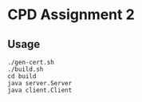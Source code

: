 # CPD Assignment 2

## Usage

<!-- TODO(Process-ing): Improve this -->
```
./gen-cert.sh
./build.sh
cd build
java server.Server
java client.Client
```